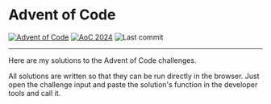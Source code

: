 # Advent of Code

[![Advent of Code](https://img.shields.io/badge/Advent%20of%20Code-ffff66?logo=adventofcode&logoColor=000)](<https://adventofcode.com/> "Advent of Code homepage")
[![AoC 2024](https://img.shields.io/badge/2024-⭐%2034-gray?logo=adventofcode&labelColor=8a2be2)](https://adventofcode.com/2024)
![Last commit](https://img.shields.io/github/last-commit/boginw/aoc "Last commit")

---

Here are my solutions to the Advent of Code challenges.

All solutions are written so that they can be run directly in the browser. 
Just open the challenge input and paste the solution's function in the developer tools and call it.

